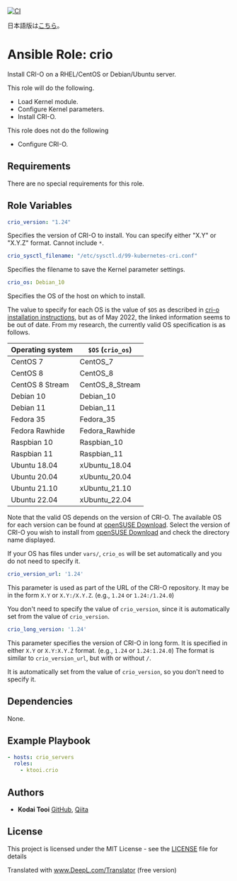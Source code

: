 [![CI](https://github.com/ktooi/ansible-role-crio/workflows/CI/badge.svg)](https://github.com/ktooi/ansible-role-crio/actions?query=workflow%3ACI+branch%3Amain)

日本語版は[こちら](README_ja.md)。

# Ansible Role: crio

Install CRI-O on a RHEL/CentOS or Debian/Ubuntu server.

This role will do the following.

* Load Kernel module.
* Configure Kernel parameters.
* Install CRI-O.

This role does not do the following

* Configure CRI-O.

## Requirements

There are no special requirements for this role.

## Role Variables

```yaml
crio_version: "1.24"
````

Specifies the version of CRI-O to install.
You can specify either "X.Y" or "X.Y.Z" format.
Cannot include `*`.

```yaml
crio_sysctl_filename: "/etc/sysctl.d/99-kubernetes-cri.conf"
```

Specifies the filename to save the Kernel parameter settings.

```yaml
crio_os: Debian_10
````

Specifies the OS of the host on which to install.

The value to specify for each OS is the value of `$OS` as described in [cri-o installation instructions](https://cri-o.io/), but as of May 2022, the linked information seems to be out of date.
From my research, the currently valid OS specification is as follows.

|Operating system|`$OS` (`crio_os`)|
|---|---|
|CentOS 7|CentOS_7|
|CentOS 8|CentOS_8|
|CentOS 8 Stream|CentOS_8_Stream|
|Debian 10|Debian_10|
|Debian 11|Debian_11|
|Fedora 35|Fedora_35|
|Fedora Rawhide|Fedora_Rawhide|
|Raspbian 10|Raspbian_10|
|Raspbian 11|Raspbian_11|
|Ubuntu 18.04|xUbuntu_18.04|
|Ubuntu 20.04|xUbuntu_20.04|
|Ubuntu 21.10|xUbuntu_21.10|
|Ubuntu 22.04|xUbuntu_22.04|

Note that the valid OS depends on the version of CRI-O. The available OS for each version can be found at [openSUSE Download](https://download.opensuse.org/repositories/devel:/kubic:/libcontainers:/stable:/cri-o:/).
Select the version of CRI-O you wish to install from [openSUSE Download](https://download.opensuse.org/repositories/devel:/kubic:/libcontainers:/stable:/cri-o:/) and check the directory name displayed.

If your OS has files under `vars/`, `crio_os` will be set automatically and you do not need to specify it.

```yaml
crio_version_url: '1.24'
```

This parameter is used as part of the URL of the CRI-O repository.
It may be in the form ``X.Y`` or ``X.Y:/X.Y.Z``. (e.g., `1.24` or `1.24:/1.24.0`)

You don't need to specify the value of `crio_version`, since it is automatically set from the value of `crio_version`.

```yaml
crio_long_version: '1.24'
```

This parameter specifies the version of CRI-O in long form.
It is specified in either `X.Y` or `X.Y:X.Y.Z` format. (e.g., `1.24` or `1.24:1.24.0`)
The format is similar to `crio_version_url`, but with or without `/`.

It is automatically set from the value of `crio_version`, so you don't need to specify it.

## Dependencies

None.

## Example Playbook

```yaml
- hosts: crio_servers
  roles:
    - ktooi.crio
````

## Authors

* **Kodai Tooi** [GitHub](https://github.com/ktooi), [Qiita](https://qiita.com/ktooi)

## License

This project is licensed under the MIT License - see the [LICENSE](LICENSE) file for details


Translated with www.DeepL.com/Translator (free version)
